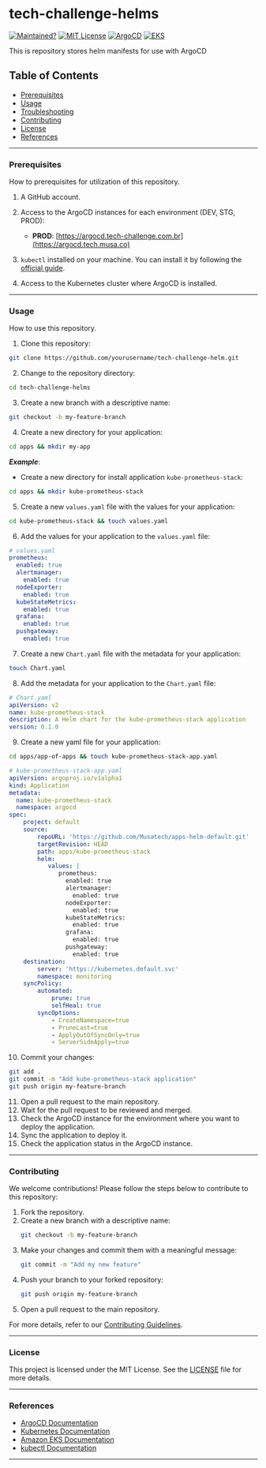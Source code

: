 # tech-challenge-helms

[![Maintained?](https://img.shields.io/badge/Maintained%3F-yes-green.svg)]()
[![MIT License](https://img.shields.io/badge/License-MIT-green.svg)](LICENSE)
[![ArgoCD](https://img.shields.io/badge/ArgoCD-2.12.3-blue.svg)](https://argo-cd.readthedocs.io/en/stable/)
[![EKS](https://img.shields.io/badge/EKS-1.30-blue.svg)](https://docs.aws.amazon.com/eks/latest/userguide/what-is-eks.html)

This is repository stores helm manifests for use with ArgoCD


## Table of Contents
- [Prerequisites](#prerequisites)
- [Usage](#usage)
- [Troubleshooting](#troubleshooting)
- [Contributing](#contributing)
- [License](#license)
- [References](#references)

---

### Prerequisites

How to prerequisites for utilization of this repository.

1. A GitHub account.

2. Access to the ArgoCD instances for each environment (DEV, STG, PROD):
    - **PROD**: [https://argocd.tech-challenge.com.br](https://argocd.tech.musa.co)

3. `kubectl` installed on your machine. You can install it by following the [official guide](https://kubernetes.io/docs/tasks/tools/install-kubectl/).

4. Access to the Kubernetes cluster where ArgoCD is installed.

---

### Usage

How to use this repository.

1. Clone this repository:

```bash
git clone https://github.com/yourusername/tech-challenge-helm.git
```

2. Change to the repository directory:

```bash
cd tech-challenge-helms
```

3. Create a new branch with a descriptive name:

```bash
git checkout -b my-feature-branch
```

4. Create a new directory for your application:

```bash
cd apps && mkdir my-app
```

***Example***:

- Create a new directory for install application `kube-prometheus-stack`:

```bash
cd apps && mkdir kube-prometheus-stack
``` 

5. Create a new `values.yaml` file with the values for your application:

```bash
cd kube-prometheus-stack && touch values.yaml
```

6. Add the values for your application to the `values.yaml` file:

```yaml
# values.yaml
prometheus:
  enabled: true
  alertmanager:
    enabled: true
  nodeExporter:
    enabled: true
  kubeStateMetrics:
    enabled: true
  grafana:
    enabled: true
  pushgateway:
    enabled: true
```

7. Create a new `Chart.yaml` file with the metadata for your application:

```bash
touch Chart.yaml
```

8. Add the metadata for your application to the `Chart.yaml` file:

```yaml
# Chart.yaml
apiVersion: v2
name: kube-prometheus-stack
description: A Helm chart for the kube-prometheus-stack application
version: 0.1.0
```

9. Create a new yaml file for your application:

```bash
cd apps/app-of-apps && touch kube-prometheus-stack-app.yaml
```

```yaml
# kube-prometheus-stack-app.yaml
apiVersion: argoproj.io/v1alpha1
kind: Application
metadata:
  name: kube-prometheus-stack
  namespace: argocd
spec:
    project: default
    source:
        repoURL: 'https://github.com/Musatech/apps-helm-default.git'
        targetRevision: HEAD
        path: apps/kube-prometheus-stack
        helm:
           values: |
              prometheus:
                enabled: true
                alertmanager:
                  enabled: true
                nodeExporter:
                  enabled: true
                kubeStateMetrics:
                  enabled: true
                grafana:
                  enabled: true
                pushgateway:
                  enabled: true
    destination:
        server: 'https://kubernetes.default.svc'
        namespace: monitoring
    syncPolicy:
        automated:
            prune: true
            selfHeal: true
        syncOptions:
            - CreateNamespace=true
            - PruneLast=true 
            - ApplyOutOfSyncOnly=true
            - ServerSideApply=true
```

10. Commit your changes:

```bash
git add .
git commit -m "Add kube-prometheus-stack application"
git push origin my-feature-branch
```

11. Open a pull request to the main repository.
12. Wait for the pull request to be reviewed and merged.
13. Check the ArgoCD instance for the environment where you want to deploy the application.
14. Sync the application to deploy it.
15. Check the application status in the ArgoCD instance.

---

### Contributing

We welcome contributions! Please follow the steps below to contribute to this repository:

1. Fork the repository.
2. Create a new branch with a descriptive name:
   ```bash
   git checkout -b my-feature-branch
   ```
3. Make your changes and commit them with a meaningful message:
   ```bash
   git commit -m "Add my new feature"
   ```
4. Push your branch to your forked repository:
   ```bash
   git push origin my-feature-branch
   ```
5. Open a pull request to the main repository.

For more details, refer to our [Contributing Guidelines](CONTRIBUTING.md).

---

### License

This project is licensed under the MIT License. See the [LICENSE](LICENSE) file for more details.

---

### References

- [ArgoCD Documentation](https://argo-cd.readthedocs.io/en/stable/)
- [Kubernetes Documentation](https://kubernetes.io/docs/home/)
- [Amazon EKS Documentation](https://docs.aws.amazon.com/eks/latest/userguide/what-is-eks.html)
- [kubectl Documentation](https://kubernetes.io/docs/reference/kubectl/)

---

